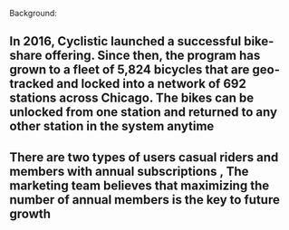 Background:
## In 2016, Cyclistic launched a successful bike-share offering. Since then, the program has grown to a fleet of 5,824 bicycles that are geo-tracked and locked into a network of 692 stations across Chicago. The bikes can be unlocked from one station and returned to any other station in the system anytime
## There are two types of users casual riders and members with annual subscriptions , The marketing team believes that maximizing the number of annual members is the key to future growth

